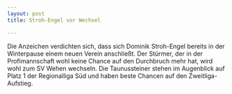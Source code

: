 ```yaml
---
layout: post
title: Stroh-Engel vor Wechsel

---
```


Die Anzeichen verdichten sich, dass sich Dominik Stroh-Engel bereits in der Winterpause einem neuen Verein anschließt. Der Stürmer, der in der Profimannschaft wohl keine Chance auf den Durchbruch mehr hat, wird wohl zum SV Wehen wechseln. Die Taunussteiner stehen im Augenblick auf Platz 1 der Regionalliga Süd und haben beste Chancen auf den Zweitliga-Aufstieg.


